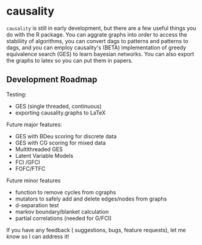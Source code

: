 # causality

`causality` is still in early development, but there are a few useful things you do with the R package.
You can aggrate graphs into order to access the stabiliity of algorithms, you
can convert dags to patterns and patterns to dags, and you can employ
causality's (BETA) implementation of greedy equivalence search (GES) to learn
bayesian networks. You can also export the graphs to latex so you can put them in papers.

## Development Roadmap

Testing:
- GES (single threaded, continuous)
- exporting causality.graphs to LaTeX

Future major features:
- GES with BDeu scoring for discrete data
- GES with CG scoring for mixed data
- Multithreaded GES
- Latent Variable Models
- FCI /GFCI
- FOFC/FTFC

Future minor features
- function to remove cycles from cgraphs
- mutators to safely add and delete edges/nodes from graphs
- d-separation test
- markov boundary/blanket calculation
- partial correlations (needed for G/FCI)

If you have any feedback ( suggestions, bugs, feature requests), let me know so I can address it!

